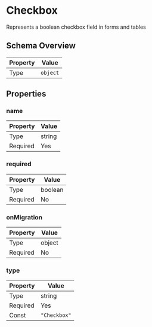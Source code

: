 # Checkbox

Represents a boolean checkbox field in forms and tables

## Schema Overview

| Property | Value |
|----------|-------|
| Type | `object` |

## Properties

### name

| Property | Value |
|----------|-------|
| Type | string |
| Required | Yes |

### required

| Property | Value |
|----------|-------|
| Type | boolean |
| Required | No |

### onMigration

| Property | Value |
|----------|-------|
| Type | object |
| Required | No |

### type

| Property | Value |
|----------|-------|
| Type | string |
| Required | Yes |
| Const | `"Checkbox"` |

